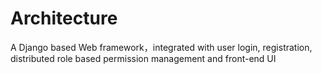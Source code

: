 # Architecture

A Django based  Web framework，integrated with user login, registration, distributed role based permission management and  front-end UI
